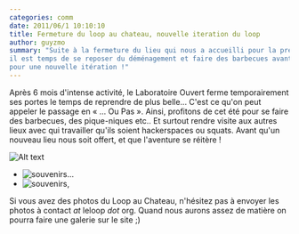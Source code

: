 ```yaml
---
categories: comm
date: 2011/06/1 10:10:10
title: Fermeture du loop au chateau, nouvelle iteration du loop
author: guyzmo
summary: "Suite à la fermeture du lieu qui nous a accueilli pour la première itération du loop, 
il est temps de se reposer du déménagement et faire des barbecues avant de repartir de plus belle
pour une nouvelle itération !"
---
```


Après 6 mois d'intense activité, le Laboratoire Ouvert ferme temporairement ses portes le temps
de reprendre de plus belle... C'est ce qu'on peut appeler le passage en « ... Ou Pas ». Ainsi,
profitons de cet été pour se faire des barbecues, des pique-niques etc.. Et surtout rendre visite
aux autres lieux avec qui travailler qu'ils soient hackerspaces ou squats. Avant qu'un nouveau 
lieu nous soit offert, et que l'aventure se réitère !

![Alt text](/path/to/img.jpg "Optional title")

* ![souvenirs...](http://m0g.net/~guyzmo/chateau1.jpeg "Encore le château")
* ![souvenirs,](http://1.bp.blogspot.com/-sLciA0EiwFU/TWVzK7-iOKI/AAAAAAAAAkA/V0lBDRQ9cJ8/s1600/L1010008.JPG "Le château Albatart")

Si vous avez des photos du Loop au Chateau, n'hésitez pas à envoyer les photos à contact _at_ leloop _dot_ org.
Quand nous aurons assez de matière on pourra faire une galerie sur le site ;)

